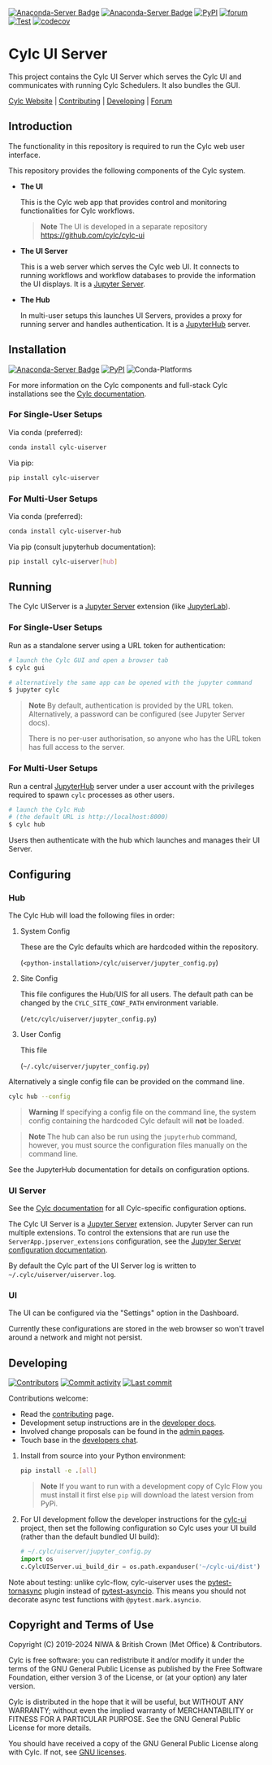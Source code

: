 [![Anaconda-Server Badge](https://anaconda.org/conda-forge/cylc-uiserver/badges/version.svg)](https://anaconda.org/conda-forge/cylc-uiserver)
[![Anaconda-Server Badge](https://anaconda.org/conda-forge/cylc-uiserver/badges/downloads.svg)](https://anaconda.org/conda-forge/cylc-uiserver)
[![PyPI](https://img.shields.io/pypi/v/cylc-uiserver.svg?color=yellow)](https://pypi.org/project/cylc-uiserver/)
[![forum](https://img.shields.io/discourse/https/cylc.discourse.group/posts.svg)](https://cylc.discourse.group/)
[![Test](https://github.com/cylc/cylc-uiserver/actions/workflows/test.yml/badge.svg?branch=master&event=push)](https://github.com/cylc/cylc-uiserver/actions/workflows/test.yml)
[![codecov](https://codecov.io/gh/cylc/cylc-uiserver/branch/master/graph/badge.svg)](https://codecov.io/gh/cylc/cylc-uiserver)


# Cylc UI Server

This project contains the Cylc UI Server which serves the Cylc UI
and communicates with running Cylc Schedulers. It also bundles the GUI.

[Cylc Website](https://cylc.org/) |
[Contributing](CONTRIBUTING.md) |
[Developing](#Developing) |
[Forum](https://cylc.discourse.group/)


## Introduction

The functionality in this repository is required to run the Cylc web user
interface.

This repository provides the following components of the Cylc system.

* **The UI**

  This is the Cylc web app that provides control and monitoring functionalities
  for Cylc workflows.

  > **Note**
  > The UI is developed in a separate repository https://github.com/cylc/cylc-ui

* **The UI Server**

  This is a web server which serves the Cylc web UI. It connects to running
  workflows and workflow databases to provide the information the UI displays.
  It is a [Jupyter Server](https://github.com/jupyter-server/jupyter_server).

* **The Hub**

  In multi-user setups this launches UI Servers, provides a proxy for running
  server and handles authentication. It is a
  [JupyterHub](https://github.com/jupyterhub/jupyterhub) server.


## Installation

[![Anaconda-Server Badge](https://anaconda.org/conda-forge/cylc-uiserver/badges/version.svg)](https://anaconda.org/conda-forge/cylc-uiserver)
[![PyPI](https://img.shields.io/pypi/v/cylc-uiserver.svg?color=yellow)](https://pypi.org/project/cylc-uiserver/)
![Conda-Platforms](https://img.shields.io/conda/pn/conda-forge/cylc-uiserver)

For more information on the Cylc components and full-stack Cylc installations
see the
[Cylc documentation](https://cylc.github.io/cylc-doc/latest/html/installation.html).

### For Single-User Setups

Via conda (preferred):
```bash
conda install cylc-uiserver
```

Via pip:
```bash
pip install cylc-uiserver
```

### For Multi-User Setups

Via conda (preferred):
```bash
conda install cylc-uiserver-hub
```

Via pip (consult jupyterhub documentation):
```bash
pip install cylc-uiserver[hub]
```


## Running

The Cylc UIServer is a
[Jupyter Server](https://github.com/jupyter-server/jupyter_server)
extension (like [JupyterLab](https://github.com/jupyterlab/jupyterlab)).

### For Single-User Setups

Run as a standalone server using a URL token for authentication:

```bash
# launch the Cylc GUI and open a browser tab
$ cylc gui

# alternatively the same app can be opened with the jupyter command
$ jupyter cylc
```

> **Note**
> By default, authentication is provided by the URL token. Alternatively, a
> password can be configured (see Jupyter Server docs).
>
> There is no per-user authorisation, so anyone who has the URL token has full
> access to the server.

### For Multi-User Setups

Run a central [JupyterHub](https://github.com/jupyterhub/jupyterhub) server
under a user account with the privileges required to spawn `cylc` processes as
other users.

```bash
# launch the Cylc Hub
# (the default URL is http://localhost:8000)
$ cylc hub
```

Users then authenticate with the hub which launches and manages their UI Server.


## Configuring

### Hub

The Cylc Hub will load the following files in order:

1) System Config

   These are the Cylc defaults which are hardcoded within the repository.

   (`<python-installation>/cylc/uiserver/jupyter_config.py`)

2) Site Config

   This file configures the Hub/UIS for all users. The default path can be
   changed by the ``CYLC_SITE_CONF_PATH`` environment variable.

   (`/etc/cylc/uiserver/jupyter_config.py`)

3) User Config

   This file

   (`~/.cylc/uiserver/jupyter_config.py`)

Alternatively a single config file can be provided on the command line.

```bash
cylc hub --config
```

> **Warning**
> If specifying a config file on the command line, the system config containing
> the hardcoded Cylc default will **not** be loaded.

> **Note**
> The hub can also be run using the ``jupyterhub`` command, however, you
> must source the configuration files manually on the command line.

See the JupyterHub documentation for details on configuration options.

### UI Server

See the [Cylc documentation](
https://cylc.github.io/cylc-doc/latest/html/reference/config/ui-server.html)
for all Cylc-specific configuration options.

The Cylc UI Server is a
[Jupyter Server](https://github.com/jupyter-server/jupyter_server) extension.
Jupyter Server can run multiple extensions. To control the extensions that
are run use the `ServerApp.jpserver_extensions` configuration, see the
[Jupyter Server configuration documentation](https://jupyter-server.readthedocs.io/en/latest/other/full-config.html#other-full-config).

By default the Cylc part of the UI Server log is written to
`~/.cylc/uiserver/uiserver.log`.

<!--
TODO: Link to Jupyter Server logging_config docs when published
-->

### UI

The UI can be configured via the "Settings" option in the Dashboard.

Currently these configurations are stored in the web browser so won't travel
around a network and might not persist.


## Developing

[![Contributors](https://img.shields.io/github/contributors/cylc/cylc-uiserver.svg?color=9cf)](https://github.com/cylc/cylc-uiserver/graphs/contributors)
[![Commit activity](https://img.shields.io/github/commit-activity/m/cylc/cylc-uiserver.svg?color=yellowgreen)](https://github.com/cylc/cylc-uiserver/commits/master)
[![Last commit](https://img.shields.io/github/last-commit/cylc/cylc-uiserver.svg?color=ff69b4)](https://github.com/cylc/cylc-uiserver/commits/master)

Contributions welcome:

* Read the [contributing](CONTRIBUTING.md) page.
* Development setup instructions are in the
  [developer docs](https://cylc.github.io/cylc-admin/#cylc-8-developer-docs).
* Involved change proposals can be found in the
  [admin pages](https://cylc.github.io/cylc-admin/#change-proposals).
* Touch base in the
  [developers chat](https://matrix.to/#/#cylc-general:matrix.org).

1) Install from source into your Python environment:

   ```bash
   pip install -e .[all]
   ```

   > **Note**
   > If you want to run with a development copy of Cylc Flow you must install
   > it first else `pip` will download the latest version from PyPi.

2) For UI development follow the developer instructions for the
   [cylc-ui](https://github.com/cylc/cylc-ui) project, then
   set the following configuration so Cylc uses your UI build
   (rather than the default bundled UI build):

   ```python
   # ~/.cylc/uiserver/jupyter_config.py
   import os
   c.CylcUIServer.ui_build_dir = os.path.expanduser('~/cylc-ui/dist')
   ```

Note about testing: unlike cylc-flow, cylc-uiserver uses the
[pytest-tornasync](https://github.com/eukaryote/pytest-tornasync/) plugin
instead of [pytest-asyncio](https://github.com/pytest-dev/pytest-asyncio).
This means you should not decorate async test functions with
`@pytest.mark.asyncio`.

## Copyright and Terms of Use

Copyright (C) 2019-<span actions:bind='current-year'>2024</span> NIWA & British Crown (Met Office) & Contributors.

Cylc is free software: you can redistribute it and/or modify it under the terms
of the GNU General Public License as published by the Free Software Foundation,
either version 3 of the License, or (at your option) any later version.

Cylc is distributed in the hope that it will be useful, but WITHOUT ANY
WARRANTY; without even the implied warranty of MERCHANTABILITY or FITNESS FOR A
PARTICULAR PURPOSE. See the GNU General Public License for more details.

You should have received a copy of the GNU General Public License along with
Cylc. If not, see [GNU licenses](http://www.gnu.org/licenses/).
